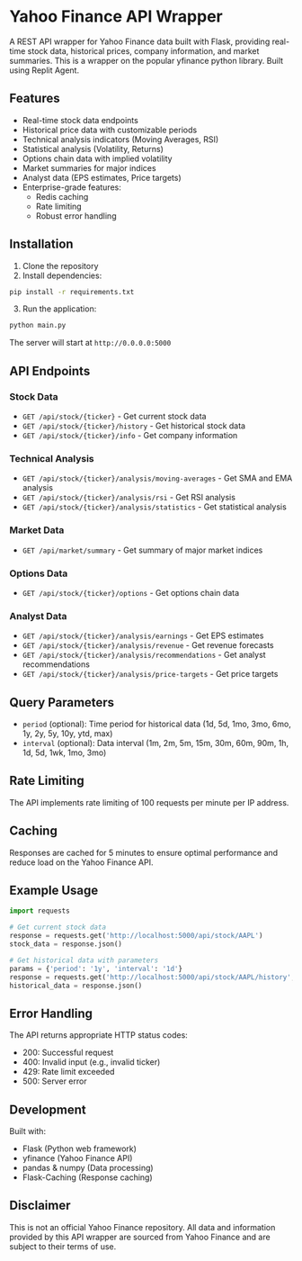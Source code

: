 # Yahoo Finance API Wrapper

A REST API wrapper for Yahoo Finance data built with Flask, providing real-time stock data, historical prices, company information, and market summaries. This is a wrapper on the popular yfinance python library.
Built using Replit Agent.

## Features

- Real-time stock data endpoints
- Historical price data with customizable periods
- Technical analysis indicators (Moving Averages, RSI)
- Statistical analysis (Volatility, Returns)
- Options chain data with implied volatility
- Market summaries for major indices
- Analyst data (EPS estimates, Price targets)
- Enterprise-grade features:
  - Redis caching
  - Rate limiting
  - Robust error handling

## Installation

1. Clone the repository
2. Install dependencies:
```bash
pip install -r requirements.txt
```
3. Run the application:
```bash
python main.py
```

The server will start at `http://0.0.0.0:5000`

## API Endpoints

### Stock Data
- `GET /api/stock/{ticker}` - Get current stock data
- `GET /api/stock/{ticker}/history` - Get historical stock data
- `GET /api/stock/{ticker}/info` - Get company information

### Technical Analysis
- `GET /api/stock/{ticker}/analysis/moving-averages` - Get SMA and EMA analysis
- `GET /api/stock/{ticker}/analysis/rsi` - Get RSI analysis
- `GET /api/stock/{ticker}/analysis/statistics` - Get statistical analysis

### Market Data
- `GET /api/market/summary` - Get summary of major market indices

### Options Data
- `GET /api/stock/{ticker}/options` - Get options chain data

### Analyst Data
- `GET /api/stock/{ticker}/analysis/earnings` - Get EPS estimates
- `GET /api/stock/{ticker}/analysis/revenue` - Get revenue forecasts
- `GET /api/stock/{ticker}/analysis/recommendations` - Get analyst recommendations
- `GET /api/stock/{ticker}/analysis/price-targets` - Get price targets

## Query Parameters

- `period` (optional): Time period for historical data (1d, 5d, 1mo, 3mo, 6mo, 1y, 2y, 5y, 10y, ytd, max)
- `interval` (optional): Data interval (1m, 2m, 5m, 15m, 30m, 60m, 90m, 1h, 1d, 5d, 1wk, 1mo, 3mo)

## Rate Limiting

The API implements rate limiting of 100 requests per minute per IP address.

## Caching

Responses are cached for 5 minutes to ensure optimal performance and reduce load on the Yahoo Finance API.

## Example Usage

```python
import requests

# Get current stock data
response = requests.get('http://localhost:5000/api/stock/AAPL')
stock_data = response.json()

# Get historical data with parameters
params = {'period': '1y', 'interval': '1d'}
response = requests.get('http://localhost:5000/api/stock/AAPL/history', params=params)
historical_data = response.json()
```

## Error Handling

The API returns appropriate HTTP status codes:
- 200: Successful request
- 400: Invalid input (e.g., invalid ticker)
- 429: Rate limit exceeded
- 500: Server error

## Development

Built with:
- Flask (Python web framework)
- yfinance (Yahoo Finance API)
- pandas & numpy (Data processing)
- Flask-Caching (Response caching)

## Disclaimer

This is not an official Yahoo Finance repository. All data and information provided by this API wrapper are sourced from Yahoo Finance and are subject to their terms of use.